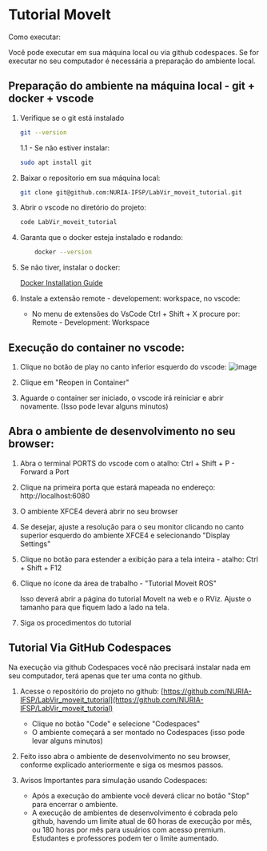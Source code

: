 # Tutorial MoveIt

Como executar:

Você pode executar em sua máquina local ou via github codespaces. Se for executar no seu computador é necessária a preparação do
ambiente local.

## Preparação do ambiente na máquina local - git + docker + vscode

1. Verifique se o git está instalado

    ```bash
    git --version
    ```
    1.1 - Se não estiver instalar:
        
    ```bash
    sudo apt install git
    ```

2. Baixar o repositorio em sua máquina local:

    ```bash
    git clone git@github.com:NURIA-IFSP/LabVir_moveit_tutorial.git
    ```

3. Abrir o vscode no diretório do projeto:

    ```bash
    code LabVir_moveit_tutorial
    ```

3. Garanta que o docker esteja instalado e rodando:

    ```bash
        docker --version
    ```

4. Se não tiver, instalar o docker:

    [Docker Installation Guide](https://docs.docker.com/get-started/get-docker/)

5. Instale a extensão remote - developement: workspace, no vscode:

    - No menu de extensões do VsCode Ctrl + Shift + X procure por: Remote - Development: Workspace

<!-- ## Execução do container a partir do terminal (sem uso do vscode)

1. Construir a imagem docker do projeto (somente na primeira execução. Pode levar vários minutos!)

     ```bash
        cd .devcontainer
        docker build -t labvir_moveit_01 .
    ```
2. Rodar o container com interface gráfica via vnc
    ```bash
    docker run -it --rm -p 5901:5901 -p 6080:6080 -v $(pwd):/home/ubuntu/workspace --name labvir_moveit_01_container labvir_moveit_01
    ```
3. Acesse o ambiente via navegador no endereço: http://localhost:6080/ -->

## Execução do container no vscode:

1. Clique no botão de play no canto inferior esquerdo do vscode:
    ![image](https://user-images.githubusercontent.com/10620355/221400332-30592847-0224-491f-9347-138279a71770.png)

2. Clique em "Reopen in Container"

3. Aguarde o container ser iniciado, o vscode irá reiniciar e abrir novamente. (Isso pode levar alguns minutos)

## Abra o ambiente de desenvolvimento no seu browser:

1. Abra o terminal PORTS do vscode com o atalho: Ctrl + Shift + P - Forward a Port

2. Clique na primeira porta que estará mapeada no endereço:  http://localhost:6080 

3. O ambiente XFCE4 deverá abrir no seu browser

4. Se desejar, ajuste a resolução para o seu monitor clicando no canto superior esquerdo do ambiente XFCE4 e selecionando "Display Settings"

5. Clique no botão para estender a exibição para a tela inteira - atalho: Ctrl + Shift + F12

6. Clique no ícone da área de trabalho - "Tutorial Moveit ROS"
    
    Isso deverá abrir a página do tutorial MoveIt na web e o RViz. Ajuste o tamanho para que fiquem lado a lado na tela.

7. Siga os procedimentos do tutorial


## Tutorial Via GitHub Codespaces

Na execução via github Codespaces você não precisará instalar nada em seu computador, terá apenas que ter uma conta no github.

1. Acesse o repositório do projeto no github:
    [https://github.com/NURIA-IFSP/LabVir_moveit_tutorial](https://github.com/NURIA-IFSP/LabVir_moveit_tutorial)
    - Clique no botão "Code" e selecione "Codespaces"
    - O ambiente começará a ser montado no Codespaces (isso pode levar alguns minutos)

2. Feito isso abra o ambiente de desenvolvimento no seu browser, conforme explicado anteriormente e siga os mesmos passos.

3. Avisos Importantes para simulação usando Codespaces:
    - Após a execução do ambiente você deverá clicar no botão "Stop" para encerrar o ambiente.
    - A execução de ambientes de desenvolvimento é cobrada pelo github, havendo um limite atual de 60 horas de execução por mês, ou 180 horas por mês para usuários com acesso premium. Estudantes e professores podem ter o limite aumentado.